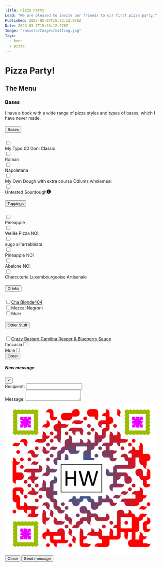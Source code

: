 ```yaml
---
Title: Pizza Party
Lead: "We are pleased to invite our friends to our first pizza party."
Published: 2023-05-07T15:23:12.976Z
Date: 2023-05-7T15:23:12.976Z
Image: "/assets/Images/milling.jpg"
Tags:
  - beer
  - pizza
---
```


# Pizza Party!



## The Menu

### Bases

I have a book with a wide range of pizza styles and types of bases, which I have never made.

<div class="container-fluid">
<div id="accordion">
  <div class="card">
    <div class="card-header" id="headingOne">
      <h5 class="mb-0">
        <button class="btn btn-link" data-toggle="collapse" data-target="#collapseOne" aria-expanded="true" aria-controls="collapseOne">
          Bases
        </button>
      </h5>
    </div>
    <div id="collapseOne" class="collapse show" aria-labelledby="headingOne" data-parent="#accordion">
      <div class="card-body">
        <div class="container">
          <div class="row">
            <div class="col-sm">
              <div class="container">
                <div class="row">
                  <div class="col-lg-2">
                    <input type="checkbox" id="chk00">
                  </div>
                  <div class="col-lg-10">
                    <label for="chk00">My Typo 00 Ooni Classic</label>
                  </div>
                </div>
              </div>
            </div>
            <div class="col-sm">
              <div class="container">
                <div class="row">
                  <div class="col-lg-2">
                    <input type="checkbox" id="chkRoman">
                  </div>
                  <div class="col-lg-10">
                    <label for="chkRoman">Roman</label>
                  </div>
                </div>
              </div>
            </div>
            <div class="col-sm">
              <div class="container">
                <div class="row">
                  <div class="col-lg-2">
                    <input type="checkbox" id="chkNapoletana">
                  </div>
                  <div class="col-lg-10">
                    <label for="chkNapoletana">Napoletana</label>
                  </div>
                </div>
              </div>
            </div>
          </div>
          <div class="row">
            <div class="col-sm">
            <div class="container">
              <div class="row">
                <div class="col-lg-2">
                  <input type="checkbox" id="chkSpecial">
                </div>
                <div class="col-lg-10">
                  <label for="chkSpecial">My Own Dough with extra course Odlums wholemeal</label>
                  </div>
                </div>
              </div>
            </div>
            <div class="col-sm">
              <div class="container">
                <div class="row">
                  <div class="col-lg-2">
                    <input type="checkbox" id="chkSourdough">
                  </div>
                  <div class="col-lg-10">
                    <label for="chkSourdough" >Untested Sourdough<i data-toggle="tooltip" data-html="true" data-placement="right" title="<em>Tooltip</em> <u>with</u> <b>HTML</b>"><svg xmlns="http://www.w3.org/2000/svg" viewBox="0 0 512 512" width="1em" height="1em" fill="currentColor">
                        <!--! Font Awesome Free 6.1.1 by @fontawesome - https://fontawesome.com License - https://fontawesome.com/license/free (Icons: CC BY 4.0, Fonts: SIL OFL 1.1, Code: MIT License) Copyright 2022 Fonticons, Inc. -->
                        <path d="M256 0C114.6 0 0 114.6 0 256s114.6 256 256 256s256-114.6 256-256S397.4 0 256 0zM256 128c17.67 0 32 14.33 32 32c0 17.67-14.33 32-32 32S224 177.7 224 160C224 142.3 238.3 128 256 128zM296 384h-80C202.8 384 192 373.3 192 360s10.75-24 24-24h16v-64H224c-13.25 0-24-10.75-24-24S210.8 224 224 224h32c13.25 0 24 10.75 24 24v88h16c13.25 0 24 10.75 24 24S309.3 384 296 384z"></path>
                    </svg></i></label>
                  </div>
                </div>
              </div>
            </div>
            <div class="col-sm">
            </div>
          </div>
        </div>
      </div>
    </div>
  </div>
  <div class="card">
    <div class="card-header" id="headingTwo">
      <h5 class="mb-0">
        <button class="btn btn-link collapsed" data-toggle="collapse" data-target="#collapseTwo" aria-expanded="false" aria-controls="collapseTwo">
          Toppings
        </button>
      </h5>
    </div>
    <div id="collapseTwo" class="collapse" aria-labelledby="headingTwo" data-parent="#accordion">
      <div class="card-body">
        <div>
          <div class="container">
            <div class="row">
              <div class="col-sm">
                <div class="container">
                  <div class="row">
                    <div class="col-lg-2">
                      <input type="checkbox" id="chkTomato">
                    </div>
                    <div class="col-lg-10">
                      <label for="chkTomato">Pineapple</label>
                    </div>
                  </div>
                </div>
              </div>
              <div class="col-sm">
                <div class="container">
                  <div class="row">
                    <div class="col-lg-2">
                      <input type="checkbox" id="chkWeiße">
                    </div>
                    <div class="col-lg-10">
                      <label for="chkWeiße ">Weiße Pizza</label>
                      <span id="weißeNo" class="invisible">NO!</span>
                    </div>
                  </div>
                </div>
              </div>
              <div class="col-sm">
                <div class="container">
                  <div class="row">
                    <div class="col-lg-2">
                      <input type="checkbox" id="chkArrabbiata">
                    </div>
                    <div class="col-lg-10">
                      <label for="chkArrabbiata">sugo all'arrabbiata</label>
                    </div>
                  </div>
                </div>
              </div>
              <div class="row">
              <div class="col-sm">
                <div class="container">
                  <div class="row">
                    <div class="col-lg-2">
                      <input type="checkbox" id="chkPineapple">
                    </div>
                    <div class="col-lg-10">
                      <label for="chkPineapple">Pineapple</label>
                      <span id="pineappleNo" class="invisible">NO!</span>
                    </div>
                  </div>
                </div>
              </div>
              <div class="col-sm">
                <div class="container">
                  <div class="row">
                    <div class="col-lg-2">
                      <input type="checkbox" id="chkAbalone">
                    </div>
                    <div class="col-lg-10">
                      <label for="chkAbalone ">Abalone</label>
                      <span id="abaloneNo" class="invisible">NO!</span>
                    </div>
                  </div>
                </div>
              </div>
              <div class="col-sm">
                <div class="container">
                  <div class="row">
                    <div class="col-lg-2">
                      <input type="checkbox" id="chkCharcuterie">
                    </div>
                    <div class="col-lg-10">
                      <label for="chkCharcuterie ">Charcuterie Luxembourgeoise Artisanale</label>
                    </div>
                  </div>
                </div>
              </div>
            </div>
          </div>
        </div>
    </div>
  </div>
  <div class="card">
    <div class="card-header" id="headingThree">
      <h5 class="mb-0">
        <button class="btn btn-link collapsed" data-toggle="collapse" data-target="#collapseThree" aria-expanded="false" aria-controls="collapseThree">
          Drinks
        </button>
      </h5>
    </div>
    <div id="collapseThree" class="collapse" aria-labelledby="headingThree" data-parent="#accordion">
      <div class="card-body">
        <div class="container">
          <div class="row">
            <div class="col-sm">
              <input type="checkbox" id="chk404"><label for="chk404"><a href="https://untp.beer/zBrr3" target="_blank">Cha Blonde404</a></label>
            </div>
            <div class="col-sm">
              <input type="checkbox" id="chkNegroni"><label for="chkNegroni">Mezcal Negroni</label>
            </div>
            <div class="col-sm">
              <input type="checkbox" id="chkMule"><label for="chkMule">Mule</label>
            </div>
          </div>
        </div>
      </div>
    </div>
  </div>
  <div class="card">
    <div class="card-header" id="headingFour">
      <h5 class="mb-0">
        <button class="btn btn-link collapsed" data-toggle="collapse" data-target="#collapseFour" aria-expanded="false" aria-controls="collapseFour">
          Other Stuff
        </button>
      </h5>
    </div>
    <div id="collapseFour" class="collapse" aria-labelledby="headingFour" data-parent="#accordion">
      <div class="card-body">
        <div class="container">
          <div class="row">
            <div class="col-sm">
              <input type="checkbox" id="chkUgly"><label for="chkUgly"><a href="https://untp.beer/zBrr3" target="_blank">Crazy Bastard Carolina Reaper & Blueberry Sauce</a></label>
            </div>
            <div class="col-sm">
              <label for="chkFoccacia">foccacia</label><input type="checkbox" id="chkFoccacia">
            </div>
            <div class="col-sm">
              <label for="chkMule">Mule</label><input type="checkbox" id="chkMule">
            </div>
          </div>
        </div>
      </div>
    </div>
  </div>
</div>
</div>
<div>
  <button id="btnSubmit" type="button" class="btn btn-primary" data-toggle="modal" data-target="#exampleModal" data-whatever="@getbootstrap">Order</button>
</div>
<div class="modal fade" id="exampleModal" tabindex="-1" role="dialog" aria-labelledby="exampleModalLabel" aria-hidden="true">
  <div class="modal-dialog" role="document">
    <div class="modal-content">
      <div class="modal-header">
        <h5 class="modal-title" id="exampleModalLabel">New message</h5>
        <button type="button" class="close" data-dismiss="modal" aria-label="Close">
          <span aria-hidden="true">&times;</span>
        </button>
      </div>
      <div class="modal-body">
        <form>
          <div class="form-group">
            <label for="recipient-name" class="col-form-label">Recipient:</label>
            <input type="text" class="form-control" id="recipient-name">
          </div>
          <div class="form-group">
            <label for="message-text" class="col-form-label">Message:</label>
            <textarea class="form-control" id="message-text"></textarea>
          </div>
        </form>
        <img src="../assets/Images/qr-code-hw.png" class="img-fluid">
      </div>
      <div class="modal-footer">
        <button type="button" class="btn btn-secondary" data-dismiss="modal">Close</button>
        <button type="button" class="btn btn-primary">Send message</button>
      </div>
    </div>
  </div>
</div>
